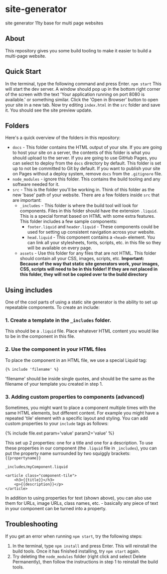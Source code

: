 # site-generator
site generator 11ty base for multi page websites

## About
This repository gives you some build tooling to make it easier to build a multi-page website.

## Quick Start
In the terminal, type the following command and press Enter.
`npm start`
This will start the dev server. A window should pop up in the bottom right corner of the screen with the text 'Your application running on port 8080 is available.' or something similar. Click the 'Open in Browser' button to open your site in a new tab.
Now try editing `index.html` in the `src` folder and save it. You should see the site preview update.

## Folders
Here's a quick overview of the folders in this repository:

- `docs` - This folder contains the HTML output of your site. If you are going to host your site on a server, the contents of this folder is what you should upload to the server. If you are going to use GitHub Pages, you can select to deploy from the `docs` directory by default. This folder is set up to not be committed to Git by default. If you want to publish your site on Pages without a deploy system, remove `docs` from the `.gitignore` file.
- `node_modules` - ignore this folder. This contains the build tooling and any software needed for it.
- `src` - This is the folder you'll be working in. Think of this folder as the new 'base' path of your website. There are a few folders inside `src` that are important:  
    - `_includes` - This folder is where the build tool will look for components. Files in this folder should have the extension `.liquid`. This is a special format based on HTML with some extra features. This folder includes a few sample components:
        - `footer.liquid` and `header.liquid` - These components could be used for setting up consistent navigation across your website.
        - `head.liquid` - This component contains a `<head>` element. You can link all your stylesheets, fonts, scripts, etc. in this file so they will be available on every page.
    - `assets` - Use this folder for any files that are not HTML. This folder should contain all your CSS, images, scripts, etc. 
    **Important: Because of the way that static site generators work, your images, CSS, scripts will need to be in this folder! If they are not placed in this folder, they will not be copied over to the build directory**

## Using includes
One of the cool parts of using a static site generator is the ability to set up repeatable components.
To create an include:
### 1. Create a template in the `_includes` folder.
This should be a `.liquid` file. Place whatever HTML content you would like to be in the component in this file.
### 2. Use the component in your HTML files
To place the component in an HTML file, we use a special Liquid tag:

`{% include 'filename' %}`

'filename' should be inside single quotes, and should be the same as the filename of your template you created in step 1.

### 3. Adding custom properties to components (advanced)

Sometimes, you might want to place a component multiple times with the same HTML elements, but different content. For example you might have a repeated 'tile' element with a specific layout and styling. You can add custom properties to your `include` tags as follows:

{% include file.ext param='value' param2='value' %}

This set up 2 properties: one for a title and one for a description. To use these properties in our component (the `.liquid` file in `_includes`), you can put the property name surrounded by two squiggly brackets: `{{propertyname}}`

```
_includes/myComponent.liquid

<article class="component-tile">
    <h3>{{title}}</h3>
    <p>{{description}}</p>
</article>
```

In addition to using properties for text (shown above), you can also use them for URLs, image URLs, class names, etc. - basically any piece of text in your component can be turned into a property. 


## Troubleshooting
If you get an error when running `npm start`, try the following steps:
1. In the terminal, type `npm install` and press Enter. This will reinstall the build tools. Once it has finished installing, try `npm start` again.
2. Try deleting the `node_modules` folder (right click and select Delete Permanently), then follow the instructions in step 1 to reinstall the build tools.